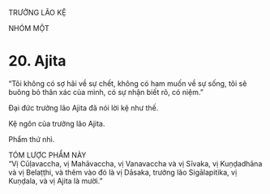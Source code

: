 TRƯỞNG LÃO KỆ

NHÓM MỘT

# 20. Ajita

“Tôi không có sợ hãi về sự chết, không có ham muốn về sự sống, tôi sẽ buông bỏ thân xác của mình, có sự nhận biết rõ, có niệm.”

Đại đức trưởng lão Ajita đã nói lời kệ như thế.

Kệ ngôn của trưởng lão Ajita.

Phẩm thứ nhì.

TÓM LƯỢC PHẨM NÀY  
“Vị Cūḷavaccha, vị Mahāvaccha, vị Vanavaccha và vị Sīvaka, vị Kuṇḍadhāna và vị Belaṭṭhi, và thêm vào đó là vị Dāsaka, trưởng lão Sigālapitika, vị Kuṇḍala, và vị Ajita là mười.”
